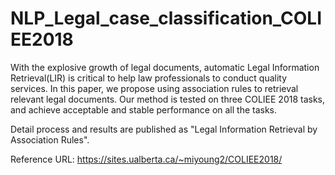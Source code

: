 # NLP_Legal_case_classification_COLIEE2018

With the explosive growth of legal documents, automatic Legal Information Retrieval(LIR) is critical to help law professionals to conduct quality services. In this paper, we propose using association rules to retrieval relevant legal documents. Our method is tested on three COLIEE 2018 tasks, and achieve acceptable and stable performance on all the tasks.

Detail process and results are published as "Legal Information Retrieval by Association Rules".

Reference URL: https://sites.ualberta.ca/~miyoung2/COLIEE2018/
